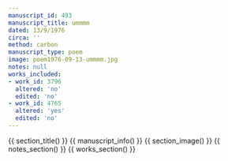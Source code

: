 ```yaml
---
manuscript_id: 493
manuscript_title: ummmm
dated: 13/9/1976
circa: ''
method: carbon
manuscript_type: poem
image: poem1976-09-13-ummmm.jpg
notes: null
works_included:
- work_id: 3796
  altered: 'no'
  edited: 'no'
- work_id: 4765
  altered: 'yes'
  edited: 'no'
---
```


{{ section_title() }}
{{ manuscript_info() }}
{{ section_image() }}
{{ notes_section() }}
{{ works_section() }}
